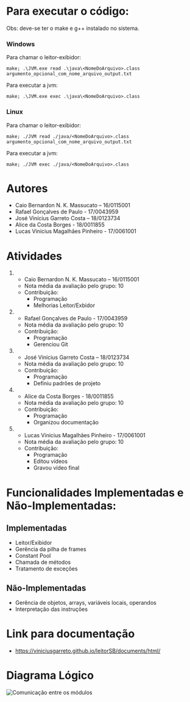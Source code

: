 # Para executar o código:

Obs: deve-se ter o make e g++ instalado no sistema.

### Windows

Para chamar o leitor-exibidor:

```
make; .\JVM.exe read .\java\<NomeDoArquivo>.class argumento_opcional_com_nome_arquivo_output.txt
```

Para executar a jvm:

```
make; .\JVM.exe exec .\java\<NomeDoArquivo>.class
```

### Linux

Para chamar o leitor-exibidor:

```
make; ./JVM read ./java/<NomeDoArquivo>.class argumento_opcional_com_nome_arquivo_output.txt
```

Para executar a jvm:

```
make; ./JVM exec ./java/<NomeDoArquivo>.class
```

# Autores

- Caio Bernardon N. K. Massucato – 16/0115001
- Rafael Gonçalves de Paulo - 17/0043959
- José Vinícius Garreto Costa – 18/0123734
- Alice da Costa Borges - 18/0011855
- Lucas Vinicius Magalhães Pinheiro - 17/0061001

# Atividades

1.  - Caio Bernardon N. K. Massucato – 16/0115001
    - Nota média da avaliação pelo grupo: 10
    - Contribuição:
      - Programação
      - Melhorias Leitor/Exbidor

2.  - Rafael Gonçalves de Paulo - 17/0043959
    - Nota média da avaliação pelo grupo: 10
    - Contribuição:
      - Programação
      - Gerenciou Git

3.  - José Vinícius Garreto Costa – 18/0123734
    - Nota média da avaliação pelo grupo: 10
    - Contribuição:
      - Programação
      - Definiu padrões de projeto

4.  - Alice da Costa Borges - 18/0011855
    - Nota média da avaliação pelo grupo: 10
    - Contribuição:
      - Programação
      - Organizou documentação

5.  - Lucas Vinicius Magalhães Pinheiro - 17/0061001
    - Nota média da avaliação pelo grupo: 10
    - Contribuição:
      - Programação
      - Editou vídeos
      - Gravou vídeo final

# Funcionalidades Implementadas e Não-Implementadas:

## Implementadas

- Leitor/Exibidor
- Gerência da pilha de frames
- Constant Pool
- Chamada de métodos
- Tratamento de exceções

## Não-Implementadas

- Gerência de objetos, arrays, variáveis locais, operandos
- Interpretação das instruções

# Link para documentação

- https://viniciusgarreto.github.io/leitorSB/documents/html/

# Diagrama Lógico

![Comunicação entre os módulos](https://github.com/viniciusgarreto/leitorSB/blob/feat/documentation/images/diagrama.jpg)
